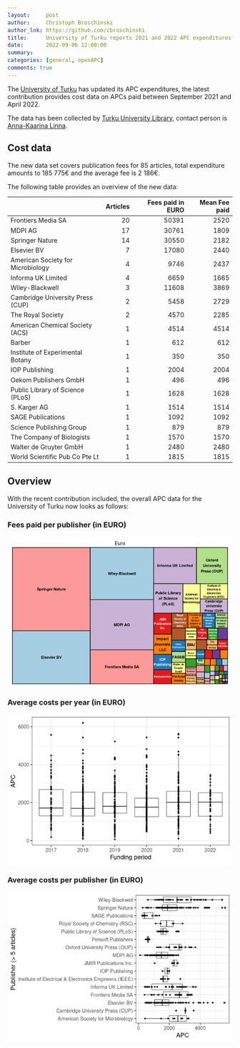 ```yaml
---
layout:     post
author:     Christoph Broschinski
author_lnk: https://github.com/cbroschinski
title:      University of Turku reports 2021 and 2022 APC expenditures
date:       2022-09-06 12:00:00
summary:    
categories: [general, openAPC]
comments: true
---
```





The [University of Turku](https://www.utu.fi/en) has updated its APC expenditures, the latest contribution provides cost data on APCs paid between September 2021 and April 2022.

The data has been collected by [Turku University Library](https://www.utu.fi/en/university/library), contact person is [Anna-Kaarina Linna](mailto:anna-kaarina.linna@utu.fi).

## Cost data



The new data set covers publication fees for 85 articles, total expenditure amounts to 185 775€ and the average fee is 2 186€.

The following table provides an overview of the new data:


|                                  | Articles| Fees paid in EURO| Mean Fee paid|
|:---------------------------------|--------:|-----------------:|-------------:|
|Frontiers Media SA                |       20|             50391|          2520|
|MDPI AG                           |       17|             30761|          1809|
|Springer Nature                   |       14|             30550|          2182|
|Elsevier BV                       |        7|             17080|          2440|
|American Society for Microbiology |        4|              9746|          2437|
|Informa UK Limited                |        4|              6659|          1665|
|Wiley-Blackwell                   |        3|             11608|          3869|
|Cambridge University Press (CUP)  |        2|              5458|          2729|
|The Royal Society                 |        2|              4570|          2285|
|American Chemical Society (ACS)   |        1|              4514|          4514|
|Barber                            |        1|               612|           612|
|Institute of Experimental Botany  |        1|               350|           350|
|IOP Publishing                    |        1|              2004|          2004|
|Oekom Publishers GmbH             |        1|               496|           496|
|Public Library of Science (PLoS)  |        1|              1628|          1628|
|S. Karger AG                      |        1|              1514|          1514|
|SAGE Publications                 |        1|              1092|          1092|
|Science Publishing Group          |        1|               879|           879|
|The Company of Biologists         |        1|              1570|          1570|
|Walter de Gruyter GmbH            |        1|              2480|          2480|
|World Scientific Pub Co Pte Lt    |        1|              1815|          1815|

## Overview

With the recent contribution included, the overall APC data for the University of Turku now looks as follows: 

### Fees paid per publisher (in EURO)

![plot of chunk tree_turku_2022_09_06_full](/figure/tree_turku_2022_09_06_full-1.png)

###  Average costs per year (in EURO)

![plot of chunk box_turku_2022_09_06_year_full](/figure/box_turku_2022_09_06_year_full-1.png)

###  Average costs per publisher (in EURO)

![plot of chunk box_turku_2022_09_06_publisher_full](/figure/box_turku_2022_09_06_publisher_full-1.png)
